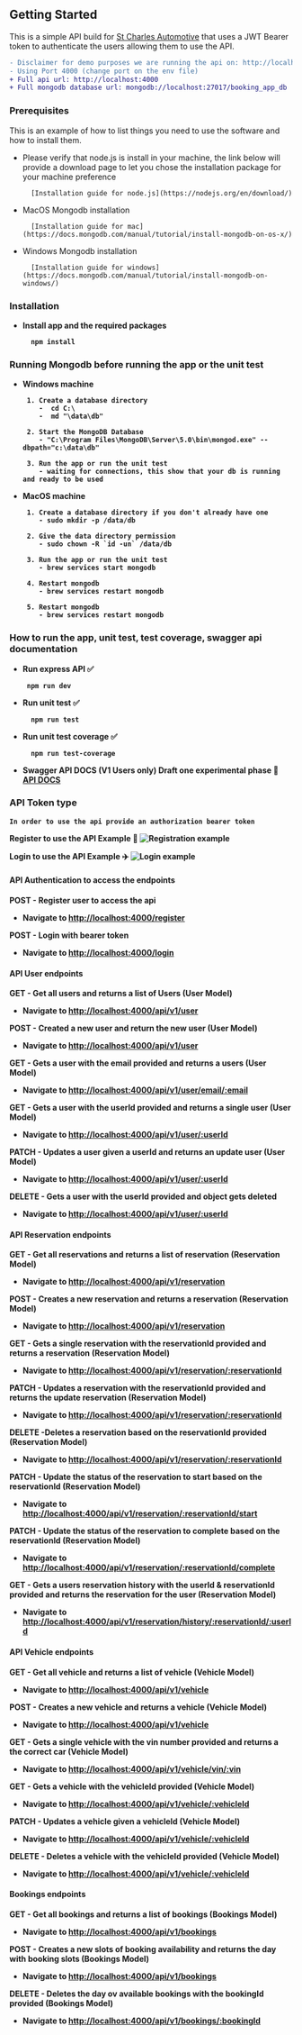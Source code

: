 ## Getting Started

This is a simple API build for [St Charles Automotive](https://github.com/jvega48/st-charles-automotive-api) that uses a JWT Bearer token to authenticate the users allowing them to use the API.

```diff
- Disclaimer for demo purposes we are running the api on: http://localhost
- Using Port 4000 (change port on the env file)
+ Full api url: http://localhost:4000 
+ Full mongodb database url: mongodb://localhost:27017/booking_app_db
```

### Prerequisites

This is an example of how to list things you need to use the software and how to install them.
* Please verify that node.js is install in your machine, the link below will provide a download page to let you chose the   installation package for your machine preference
  ```
    [Installation guide for node.js](https://nodejs.org/en/download/)
  ```
* MacOS Mongodb installation
  ```
    [Installation guide for mac](https://docs.mongodb.com/manual/tutorial/install-mongodb-on-os-x/)

  ```
* Windows Mongodb installation
  ```
    [Installation guide for windows](https://docs.mongodb.com/manual/tutorial/install-mongodb-on-windows/)

  ```

### Installation

* <strong>Install app and the required packages<strong>
  ```
    npm install
  ```

### Running Mongodb before running the app or the unit test

* Windows machine
  ```
   1. Create a database directory
      -  cd C:\
      -  md "\data\db"

   2. Start the MongoDB Database
      - "C:\Program Files\MongoDB\Server\5.0\bin\mongod.exe" --dbpath="c:\data\db"

   3. Run the app or run the unit test
      - waiting for connections, this show that your db is running and ready to be used
  ```
* MacOS machine
  ```
   1. Create a database directory if you don't already have one
      - sudo mkdir -p /data/db

   2. Give the data directory permission
      - sudo chown -R `id -un` /data/db

   3. Run the app or run the unit test
      - brew services start mongodb

   4. Restart mongodb
      - brew services restart mongodb

   5. Restart mongodb
      - brew services restart mongodb
  ```
### How to run the app, unit test, test coverage, swagger api documentation

* <strong>Run express API</strong> :white_check_mark:
  ```
   npm run dev 
  ```
* <strong>Run unit test</strong> :white_check_mark:
  ```
    npm run test 
  ```
* <strong>Run unit test coverage</strong> :white_check_mark:
  ```
    npm run test-coverage 
  ```
* Swagger API DOCS (V1 Users only) Draft one experimental phase :construction: [API DOCS](http://localhost:4000/api-docs)

### API Token type
  ```
  In order to use the api provide an authorization bearer token
  ```

  <strong>Register to use the API Example</strong> :rocket:
  ![Registration example](https://github.com/jvega48/st-charles-automotive-api/blob/main/register.jpg)

  <strong>Login to use the API Example</strong> :airplane:
  ![Login example](https://github.com/jvega48/st-charles-automotive-api/blob/main/login.jpg) 

#### API Authentication to access the endpoints
POST - Register user to access the api
* Navigate to [http://localhost:4000/register](http://localhost:4000/register)

POST - Login with bearer token
* Navigate to [http://localhost:4000/login](http://localhost:4000/login)

#### API User endpoints
GET - Get all users and returns a list of Users (User Model)
* Navigate to [http://localhost:4000/api/v1/user](http://localhost:4000/api/v1/user)

POST - Created a new user and return the new user (User Model)
* Navigate to [http://localhost:4000/api/v1/user](http://localhost:4000/api/v1/user)

GET - Gets a user with the email provided and returns a users (User Model)
* Navigate to [http://localhost:4000/api/v1/user/email/:email](http://localhost:4000/api/v1/user/email/:email)

GET - Gets a user with the userId provided and returns a single user (User Model)
* Navigate to [http://localhost:4000/api/v1/user/:userId](http://localhost:4000/api/v1/user/:userId)

PATCH - Updates a user given a userId and returns an update user (User Model)
* Navigate to [http://localhost:4000/api/v1/user/:userId](http://localhost:4000/api/v1/user/:userId)

DELETE - Gets a user with the userId provided and object gets deleted
* Navigate to [http://localhost:4000/api/v1/user/:userId](http://localhost:4000/api/v1/user/:userId)

#### API Reservation endpoints
GET - Get all reservations and returns a list of reservation (Reservation Model)
* Navigate to [http://localhost:4000/api/v1/reservation](http://localhost:4000/api/v1/reservation)

POST - Creates a new reservation and returns a reservation (Reservation Model)
* Navigate to [http://localhost:4000/api/v1/reservation](http://localhost:4000/api/v1/reservation)

GET - Gets a single reservation with the reservationId provided and returns a reservation (Reservation Model)
* Navigate to [http://localhost:4000/api/v1/reservation/:reservationId](http://localhost:4000/api/v1/reservation/:reservationId)

PATCH - Updates a reservation with the reservationId provided and returns the update reservation (Reservation Model)
* Navigate to [http://localhost:4000/api/v1/reservation/:reservationId](http://localhost:4000/api/v1/reservation/:reservationId)

DELETE -Deletes a reservation based on the reservationId provided (Reservation Model)
* Navigate to [http://localhost:4000/api/v1/reservation/:reservationId](http://localhost:4000/api/v1/reservation/:reservationId)

PATCH - Update the status of the reservation to start based on the reservationId (Reservation Model)
* Navigate to [http://localhost:4000/api/v1/reservation/:reservationId/start](http://localhost:4000/api/v1/reservation/:reservationId/start)

PATCH - Update the status of the reservation to complete based on the reservationId (Reservation Model)
* Navigate to [http://localhost:4000/api/v1/reservation/:reservationId/complete](http://localhost:4000/api/v1/reservation/:reservationId/completet)

GET - Gets a users reservation history with the userId & reservationId provided and returns the reservation for the user (Reservation Model)
* Navigate to [http://localhost:4000/api/v1/reservation/history/:reservationId/:userId](http://localhost:4000/api/v1/reservation/history/:reservationId/:userId)


#### API Vehicle endpoints
GET - Get all vehicle and returns a list of vehicle (Vehicle Model)
* Navigate to [http://localhost:4000/api/v1/vehicle](http://localhost:4000/api/v1/vehicle)

POST - Creates a new vehicle and returns a vehicle (Vehicle Model)
* Navigate to [http://localhost:4000/api/v1/vehicle](http://localhost:4000/api/v1/vehicle)

GET - Gets a single vehicle with the vin number provided and returns a the correct car (Vehicle Model)
* Navigate to [http://localhost:4000/api/v1/vehicle/vin/:vin](http://localhost:4000/api/v1/vehicle/vin/:vin)

GET - Gets a vehicle with the vehicleId provided (Vehicle Model)
* Navigate to [http://localhost:4000/api/v1/vehicle/:vehicleId](http://localhost:4000/api/v1/vehicle/:vehicleId)

PATCH - Updates a vehicle given a vehicleId (Vehicle Model)
* Navigate to [http://localhost:4000/api/v1/vehicle/:vehicleId](http://localhost:4000/api/v1/user/:vehicleId)

DELETE - Deletes a vehicle with the vehicleId provided (Vehicle Model)
* Navigate to [http://localhost:4000/api/v1/vehicle/:vehicleId](http://localhost:4000/api/v1/vehicle/:vehicleId)

#### Bookings endpoints
GET - Get all bookings and returns a list of bookings (Bookings Model)
* Navigate to [http://localhost:4000/api/v1/bookings](http://localhost:4000/api/v1/bookings)

POST - Creates a new slots of booking availability and returns the day with booking slots (Bookings Model)
* Navigate to [http://localhost:4000/api/v1/bookings](http://localhost:4000/api/v1/bookings)

DELETE - Deletes the day ov available bookings with the bookingId provided (Bookings Model)
* Navigate to [http://localhost:4000/api/v1/bookings/:bookingId](http://localhost:4000/api/v1/bookings/:bookingId)
